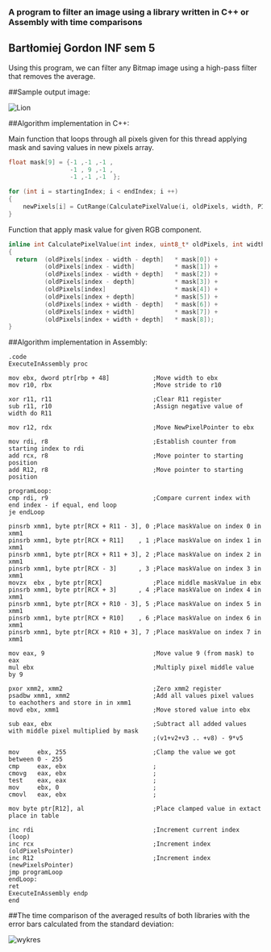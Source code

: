 ### A program to filter an image using a library written in C++ or Assembly with time comparisons
## Bartłomiej Gordon INF sem 5

Using this program, we can filter any Bitmap image using a high-pass filter that removes the average.

##Sample output image:

![Lion](https://user-images.githubusercontent.com/69083596/218283011-ad3b0cc3-9e92-4fe3-a340-8aa070178aed.png)

##Algorithm implementation in C++:

Main function that loops through all pixels given for this thread applying mask and saving values in new pixels array.
```cpp
float mask[9] = {-1 ,-1 ,-1 ,
                 -1 , 9 ,-1 ,
                 -1 ,-1 ,-1  };

for (int i = startingIndex; i < endIndex; i ++)
{
    newPixels[i] = CutRange(CalculatePixelValue(i, oldPixels, width, PIXEL_STRIDE, mask));
}
```

Function that apply mask value for given RGB component.
```cpp
inline int CalculatePixelValue(int index, uint8_t* oldPixels, int width, int depth, float* mask)
{
  return  (oldPixels[index - width - depth]   * mask[0]) +
          (oldPixels[index - width]           * mask[1]) +
          (oldPixels[index - width + depth]   * mask[2]) +
          (oldPixels[index - depth]           * mask[3]) +
          (oldPixels[index]                   * mask[4]) +
          (oldPixels[index + depth]           * mask[5]) +
          (oldPixels[index + width - depth]   * mask[6]) +
          (oldPixels[index + width]           * mask[7]) +
          (oldPixels[index + width + depth]   * mask[8]);
}
```

##Algorithm implementation in Assembly:

```Assembly
.code
ExecuteInAssembly proc

mov ebx, dword ptr[rbp + 48]			;Move width to ebx
mov r10, rbx							;Move stride to r10

xor r11, r11							;Clear R11 register
sub r11, r10							;Assign negative value of width do R11

mov r12, rdx							;Move NewPixelPointer to ebx

mov rdi, r8								;Establish counter from starting index to rdi
add rcx, r8								;Move pointer to starting position
add R12, r8								;Move pointer to starting position

programLoop:
cmp rdi, r9								;Compare current index with end index - if equal, end loop
je endLoop															

pinsrb xmm1, byte ptr[RCX + R11 - 3], 0 ;Place maskValue on index 0 in xmm1
pinsrb xmm1, byte ptr[RCX + R11]    , 1 ;Place maskValue on index 1 in xmm1
pinsrb xmm1, byte ptr[RCX + R11 + 3], 2 ;Place maskValue on index 2 in xmm1
pinsrb xmm1, byte ptr[RCX - 3]      , 3 ;Place maskValue on index 3 in xmm1
movzx  ebx , byte ptr[RCX] 				;Place middle maskValue in ebx
pinsrb xmm1, byte ptr[RCX + 3]      , 4 ;Place maskValue on index 4 in xmm1
pinsrb xmm1, byte ptr[RCX + R10 - 3], 5 ;Place maskValue on index 5 in xmm1
pinsrb xmm1, byte ptr[RCX + R10]    , 6 ;Place maskValue on index 6 in xmm1
pinsrb xmm1, byte ptr[RCX + R10 + 3], 7 ;Place maskValue on index 7 in xmm1

mov eax, 9								;Move value 9 (from mask) to eax
mul ebx									;Multiply pixel middle value by 9

pxor xmm2, xmm2							;Zero xmm2 register
psadbw xmm1, xmm2						;Add all values pixel values to eachothers and store in in xmm1
movd ebx, xmm1							;Move stored value into ebx

sub eax, ebx							;Subtract all added values with middle pixel multiplied by mask 
										;(v1+v2+v3 .. +v8) - 9*v5

mov     ebx, 255						;Clamp the value we got between 0 - 255
cmp     eax, ebx						;	
cmovg   eax, ebx						;
test    eax, eax						;
mov     ebx, 0							;
cmovl   eax, ebx						;

mov byte ptr[R12], al					;Place clamped value in extact place in table

inc rdi									;Increment current index (loop)
inc rcx									;Increment index (oldPixelsPointer)
inc R12									;Increment index (newPixelsPointer)
jmp programLoop
endLoop:
ret
ExecuteInAssembly endp
end
```

##The time comparison of the averaged results of both libraries with the error bars calculated from the standard deviation:

![wykres](https://user-images.githubusercontent.com/69083596/218283013-534c58a6-caf1-48a5-9d45-abea25cb8601.png)
